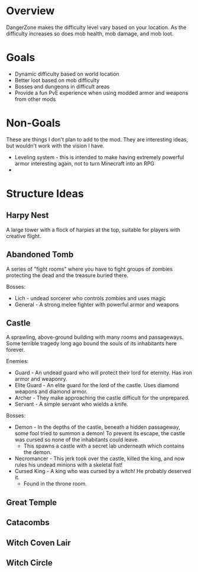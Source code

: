 
# Overview
DangerZone makes the difficulty level vary based on your location.
As the difficulty increases so does mob health, mob damage, and
mob loot.

# Goals
- Dynamic difficulty based on world location
- Better loot based on mob difficulty
- Bosses and dungeons in difficult areas
- Provide a fun PvE experience when using modded armor and weapons
  from other mods

# Non-Goals
These are things I don't plan to add to the mod. They are interesting ideas,
but wouldn't work with the vision I have. 
- Leveling system - this is intended to make having extremely powerful
  armor interesting again, not to turn Minecraft into an RPG
- 


# Structure Ideas
## Harpy Nest
A large tower with a flock of harpies at the top, suitable
for players with creative flight.

## Abandoned Tomb
A series of "fight rooms" where you have to fight groups of zombies protecting
the dead and the treasure buried there.

Bosses:
- Lich - undead sorcerer who controls zombies and uses magic
- General - A strong melee fighter with powerful armor and weapons

## Castle
A sprawling, above-ground building with many rooms and passageways. Some
terrible tragedy long ago bound the souls of its inhabitants here forever.

Enemies:
- Guard - An undead guard who will protect their lord for eternity.
  Has iron armor and weaponry.
- Elite Guard - An elite guard for the lord of the castle. Uses diamond
  weapons and diamond armor.
- Archer - They make approaching the castle difficult for the unprepared.
- Servant - A simple servant who wields a knife.

Bosses:
- Demon - In the depths of the castle, beneath a hidden passageway, some
  fool tried to summon a demon! To prevent its escape, the castle was cursed
  so none of the inhabitants could leave.
  - This spawns a castle with a secret lab underneath which contains the demon.
- Necromancer - This jerk took over the castle, killed the king, and now rules
  his undead minions with a skeletal fist!
- Cursed King - A king who was cursed by a witch! He probably deserved it.
  - Found in the throne room.

## Great Temple


## Catacombs


## Witch Coven Lair


## Witch Circle

